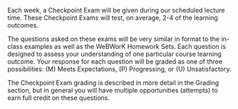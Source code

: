 Each week, a Checkpoint Exam will be given during our scheduled lecture time. These Checkpoint Exams will test, on average, 2-4 of the learning outcomes. 

The questions asked on these exams will be very similar in format to the in-class examples as well as the WeBWorK Homework Sets. Each question is designed to assess your understanding of one particular course learning outcome. Your response for each question will be graded as one of three possibilities: (M) Meets Expectations, (P) Progressing, or (U) Unsatisfactory. 

The Checkpoint Exam grading is described in more detail in the Grading section, but in general you will have multiple opportunities (attempts) to earn full credit on these questions.
